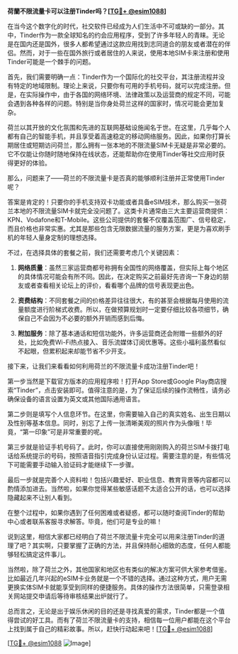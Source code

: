 **荷蘭不限流量卡可以注册Tinder吗？[[TG💪+ @esim1088](https://t.me/s/esim1088)]**

在当今这个数字化的时代，社交软件已经成为人们生活中不可或缺的一部分。其中，Tinder作为一款全球知名的约会应用程序，受到了许多年轻人的青睐。无论是在国内还是国外，很多人都希望通过这款应用找到志同道合的朋友或者潜在的伴侣。然而，对于一些在国外旅行或者居住的人来说，使用本地SIM卡来注册和使用Tinder可能是一个棘手的问题。

首先，我们需要明确一点：Tinder作为一个国际化的社交平台，其注册流程并没有特定的地域限制。理论上来说，只要你有可用的手机号码，就可以完成注册。但是，在实际操作中，由于各国的网络环境、法律政策以及运营商的规定不同，可能会遇到各种各样的问题。特别是当你身处荷兰这样的国家时，情况可能会更加复杂。

荷兰以其开放的文化氛围和先进的互联网基础设施闻名于世。在这里，几乎每个人都有自己的智能手机，并且享受着高速稳定的移动网络服务。因此，如果你打算长期居住或短期访问荷兰，那么拥有一张本地的不限流量SIM卡无疑是非常必要的。它不仅能让你随时随地保持在线状态，还能帮助你在使用Tinder等社交应用时获得更好的体验。

那么，问题来了——荷兰的不限流量卡是否真的能够顺利注册并正常使用Tinder呢？

答案是肯定的！只要你的手机支持双卡功能或者具备eSIM技术，那么购买一张荷兰本地的不限流量SIM卡就完全没问题了。这类卡片通常由三大主要运营商提供：KPN、Vodafone和T-Mobile。这些公司提供的套餐不仅覆盖范围广、信号稳定，而且价格也非常实惠。尤其是那些包含无限数据流量的服务方案，更是为喜欢刷手机的年轻人量身定制的理想选择。

不过，在选择具体的套餐之前，我们还需要考虑几个关键因素：

1. **网络质量**：虽然三家运营商都号称拥有全国性的网络覆盖，但实际上每个地区的具体情况可能会有所不同。因此，在决定购买之前最好先咨询一下身边的朋友或者查看相关论坛上的评价，看看哪个品牌的信号表现更出色。
   
2. **资费结构**：不同套餐之间的价格差异往往很大，有的甚至会根据每月使用的流量额度进行阶梯式收费。所以，在做预算规划时一定要仔细比较各项细节，确保自己不会因为不必要的额外开销而感到后悔。

3. **附加服务**：除了基本通话和短信功能外，许多运营商还会附赠一些额外的好处，比如免费Wi-Fi热点接入、音乐流媒体订阅优惠等。这些小福利虽然看似不起眼，但累积起来却能节省不少开支。

接下来，让我们来看看如何利用荷兰的不限流量卡成功注册Tinder吧！

第一步当然是下载官方版本的应用程序啦！打开App Store或Google Play商店搜索“Tinder”，点击安装即可。值得注意的是，为了保证后续的操作流畅性，请务必确保设备的语言设置为英文或其他国际通用语言。

第二步则是填写个人信息环节。在这里，你需要输入自己的真实姓名、出生日期以及性别等基本信息。同时，别忘了上传一张清晰美观的照片作为头像哦！毕竟，“第一印象”可是非常重要的呢。

第三步就是验证手机号码了。此时，你可以直接使用刚刚购入的荷兰SIM卡拨打电话给系统提示的号码，按照语音指引完成身份认证过程。需要注意的是，有些情况下可能需要手动输入验证码才能继续下一步骤。

最后一步就是完善个人资料啦！包括兴趣爱好、职业信息、教育背景等内容都可以酌情添加进去。当然啦，如果你觉得某些敏感话题不太适合公开的话，也可以选择隐藏起来不让别人看到。

在整个过程中，如果你遇到了任何困难或者疑惑，都可以随时查阅Tinder的帮助中心或者联系客服寻求解答。毕竟，他们可是专业的嘛！

说到这里，相信大家都已经明白了荷兰不限流量卡完全可以用来注册Tinder的道理了吧？其实啊，只要掌握了正确的方法，并且保持耐心细致的态度，任何人都能够轻松搞定这件事儿。

当然啦，除了荷兰之外，其他国家和地区也有类似的解决方案可供大家参考借鉴。比如最近几年兴起的eSIM卡业务就是一个不错的选择。通过这种方式，用户无需更换实体SIM卡就能享受到同样的便捷服务。具体的操作方法很简单，只需登录相关网站提交申请后等待审核结果出炉就行了。

总而言之，无论是出于娱乐休闲的目的还是寻找真爱的需求，Tinder都是一个值得尝试的好工具。而有了荷兰不限流量卡的支持，相信每一位用户都能在这个平台上找到属于自己的精彩故事。所以，赶快行动起来吧！[[TG💪+ @esim1088](https://t.me/s/esim1088)]

[[TG💪+ @esim1088](https://t.me/s/esim1088) ![Image](https://i.postimg.cc/4NQfJmqS/Snipaste-2025-05-13-00-14-12.png)]